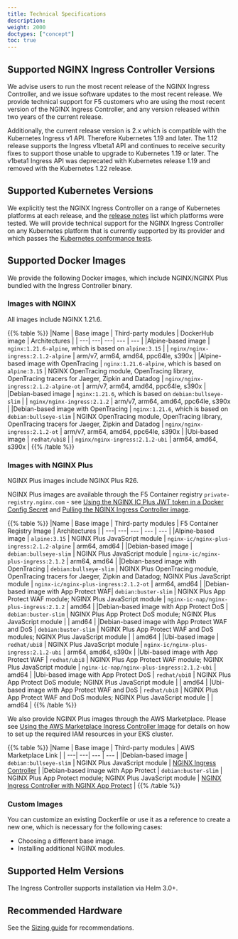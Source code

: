 ```yaml
---
title: Technical Specifications
description:
weight: 2000
doctypes: ["concept"]
toc: true
---
```



## Supported NGINX Ingress Controller Versions

We advise users to run the most recent release of the NGINX Ingress Controller, and we issue software updates to the most recent release. We provide technical support for F5 customers who are using the most recent version of the NGINX Ingress Controller, and any version released within two years of the current release.

Additionally, the current release version is 2.x which is compatible with the Kubernetes Ingress v1 API. Therefore Kubernetes 1.19 and later.
The 1.12 release supports the Ingress v1beta1 API and continues to receive security fixes to support those unable to upgrade to Kubernetes 1.19 or later. The v1beta1 Ingress API was deprecated with Kubernetes release 1.19 and removed with the Kubernetes 1.22 release.

## Supported Kubernetes Versions

We explicitly test the NGINX Ingress Controller on a range of Kubernetes platforms at each release, and the [release notes](/nginx-ingress-controller/releases) list which platforms were tested. We will provide technical support for the NGINX Ingress Controller on any Kubernetes platform that is currently supported by its provider and which passes the [Kubernetes conformance tests](https://www.cncf.io/certification/software-conformance/).

## Supported Docker Images

We provide the following Docker images, which include NGINX/NGINX Plus bundled with the Ingress Controller binary.

### Images with NGINX

All images include NGINX 1.21.6.

{{% table %}}
|Name | Base image | Third-party modules | DockerHub image | Architectures |
| ---| ---| ---| --- | --- |
|Alpine-based image | ``nginx:1.21.6-alpine``, which is based on ``alpine:3.15`` |  | ``nginx/nginx-ingress:2.1.2-alpine`` | arm/v7, arm64, amd64, ppc64le, s390x |
|Alpine-based image with OpenTracing | ``nginx:1.21.6-alpine``, which is based on ``alpine:3.15`` | NGINX OpenTracing module, OpenTracing library, OpenTracing tracers for Jaeger, Zipkin and Datadog | ``nginx/nginx-ingress:2.1.2-alpine-ot`` | arm/v7, arm64, amd64, ppc64le, s390x |
|Debian-based image | ``nginx:1.21.6``, which is based on ``debian:bullseye-slim`` |  | ``nginx/nginx-ingress:2.1.2`` | arm/v7, arm64, amd64, ppc64le, s390x |
|Debian-based image with OpenTracing | ``nginx:1.21.6``, which is based on ``debian:bullseye-slim`` | NGINX OpenTracing module, OpenTracing library, OpenTracing tracers for Jaeger, Zipkin and Datadog | ``nginx/nginx-ingress:2.1.2-ot`` | arm/v7, arm64, amd64, ppc64le, s390x |
|Ubi-based image | ``redhat/ubi8`` |  | ``nginx/nginx-ingress:2.1.2-ubi`` | arm64, amd64, s390x |
{{% /table %}}

### Images with NGINX Plus

NGINX Plus images include NGINX Plus R26.

NGINX Plus images are available through the F5 Container registry `private-registry.nginx.com` - see [Using the NGINX IC Plus JWT token in a Docker Config Secret](/nginx-ingress-controller/installation/using-the-jwt-token-docker-secret) and [Pulling the NGINX Ingress Controller image](/nginx-ingress-controller/installation/pulling-ingress-controller-image).

{{% table %}}
|Name | Base image | Third-party modules | F5 Container Registry Image | Architectures |
| ---| ---| --- | --- | --- |
|Alpine-based image | ``alpine:3.15`` | NGINX Plus JavaScript module | `nginx-ic/nginx-plus-ingress:2.1.2-alpine` | arm64, amd64 |
|Debian-based image | ``debian:bullseye-slim`` | NGINX Plus JavaScript module | `nginx-ic/nginx-plus-ingress:2.1.2` | arm64, amd64 |
|Debian-based image with OpenTracing | ``debian:bullseye-slim`` | NGINX Plus OpenTracing module, OpenTracing tracers for Jaeger, Zipkin and Datadog; NGINX Plus JavaScript module | `nginx-ic/nginx-plus-ingress:2.1.2-ot` | arm64, amd64 |
|Debian-based image with App Protect WAF|  ``debian:buster-slim`` | NGINX Plus App Protect WAF module; NGINX Plus JavaScript module | `nginx-ic-nap/nginx-plus-ingress:2.1.2` | amd64 |
|Debian-based image with App Protect DoS | ``debian:buster-slim`` | NGINX Plus App Protect DoS module; NGINX Plus JavaScript module | | amd64 |
|Debian-based image with App Protect WAF and DoS | ``debian:buster-slim`` | NGINX Plus App Protect WAF and DoS modules; NGINX Plus JavaScript module | | amd64 |
|Ubi-based image | ``redhat/ubi8`` | NGINX Plus JavaScript module | `nginx-ic/nginx-plus-ingress:2.1.2-ubi` | arm64, amd64, s390x |
|Ubi-based image with App Protect WAF | ``redhat/ubi8`` | NGINX Plus App Protect WAF module; NGINX Plus JavaScript module | `nginx-ic-nap/nginx-plus-ingress:2.1.2-ubi` | amd64 |
|Ubi-based image with App Protect DoS | ``redhat/ubi8`` | NGINX Plus App Protect DoS module; NGINX Plus JavaScript module | | amd64 |
|Ubi-based image with App Protect WAF and DoS | ``redhat/ubi8`` | NGINX Plus App Protect WAF and DoS modules; NGINX Plus JavaScript module | | amd64 |
{{% /table %}}

We also provide NGINX Plus images through the AWS Marketplace. Please see [Using the AWS Marketplace Ingress Controller Image](/nginx-ingress-controller/installation/using-aws-marketplace-image.md) for details on how to set up the required IAM resources in your EKS cluster.

{{% table %}}
|Name | Base image | Third-party modules | AWS Marketplace Link |
| ---| ---| --- | --- |
|Debian-based image | ``debian:bullseye-slim`` | NGINX Plus JavaScript module | [NGINX Ingress Controller](https://aws.amazon.com/marketplace/pp/prodview-fx3faxl7zqeau) |
|Debian-based image with App Protect | ``debian:buster-slim`` | NGINX Plus App Protect module; NGINX Plus JavaScript module | [NGINX Ingress Controller with NGINX App Protect](https://aws.amazon.com/marketplace/pp/prodview-vnrnxbf6u3nra) |
{{% /table %}}

### Custom Images

You can customize an existing Dockerfile or use it as a reference to create a new one, which is necessary for the following cases:

* Choosing a different base image.
* Installing additional NGINX modules.

## Supported Helm Versions

The Ingress Controller supports installation via Helm 3.0+.

## Recommended Hardware

See the [Sizing guide](https://www.nginx.com/resources/datasheets/nginx-ingress-controller-kubernetes-sizing-guide/) for recommendations.
